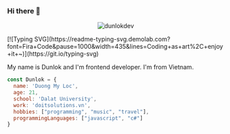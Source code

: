 ### Hi there 👋
<p align="center"> <img src="https://komarev.com/ghpvc/?username=dunlokdev&label=Profile%20views&color=0e75b6&style=flat" alt="dunlokdev" /> </p>
[![Typing SVG](https://readme-typing-svg.demolab.com?font=Fira+Code&pause=1000&width=435&lines=Coding+as+art%2C+enjoy+it+~)](https://git.io/typing-svg)

My name is Dunlok and I'm frontend developer. I'm from Vietnam.

```js
const Dunlok = {
  name: 'Duong My Loc',
  age: 21,
  school: 'Dalat University',
  work: 'doitsolutions.vn',
  hobbies: ["programming", "music", "travel"],
  programmingLanguages: ["javascript", "c#"]
}
```
